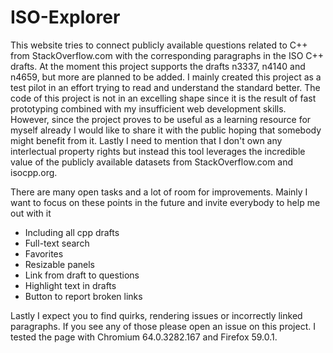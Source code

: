 # ISO-Explorer

This website tries to connect publicly available questions related to C++ from StackOverflow.com with the corresponding paragraphs in the ISO C++ drafts. At the moment this project supports the drafts n3337, n4140 and n4659, but more are planned to be added. I mainly created this project as a test pilot in an effort trying to read and understand the standard better. The code of this project is not in an excelling shape since it is the result of fast prototyping combined with my insufficient web development skills. However, since the project proves to be useful as a learning resource for myself already I would like to share it with the public hoping that somebody might benefit from it. Lastly I need to mention that I don't own any interlectual property rights but instead this tool leverages the incredible value of the publicly available datasets from StackOverflow.com and isocpp.org.

There are many open tasks and a lot of room for improvements. Mainly I want to focus on these points in the future and invite everybody to help me out with it
* Including all cpp drafts
* Full-text search
* Favorites
* Resizable panels
* Link from draft to questions
* Highlight text in drafts
* Button to report broken links

Lastly I expect you to find quirks, rendering issues or incorrectly linked paragraphs. If you see any of those please open an issue on this project. I tested the page with Chromium 64.0.3282.167 and Firefox 59.0.1.
